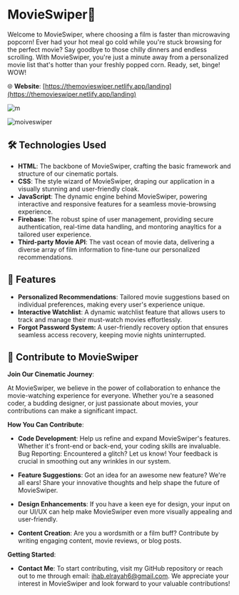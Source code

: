 
# MovieSwiper🚀

Welcome to MovieSwiper, where choosing a film is faster than microwaving popcorn! Ever had your hot meal go cold while you're stuck browsing for the perfect movie? Say goodbye to those chilly dinners and endless scrolling. With MovieSwiper, you're just a minute away from a personalized movie list that's hotter than your freshly popped corn. Ready, set, binge! WOW!

🌐 **Website**: [https://themovieswiper.netlify.app/landing](https://themovieswiper.netlify.app/landing) 

![m](https://github.com/ihab-elrayah/MovieSwiper/assets/127975319/1d8eef5e-ce9b-49bf-9050-3b76753e9fd3)


![moiveswiper](https://github.com/ihab-elrayah/MovieSwiper/assets/127975319/04bb2670-cc8b-45cd-afe4-1c024b3e8c9c)

## 🛠 Technologies Used

- **HTML**:  The backbone of MovieSwiper, crafting the basic framework and structure of our cinematic portals.
- **CSS**: The style wizard of MovieSwiper, draping our application in a visually stunning and user-friendly cloak.
- **JavaScript**: The dynamic engine behind MovieSwiper, powering interactive and responsive features for a seamless movie-browsing experience.
- **Firebase**: The robust spine of user management, providing secure authentication, real-time data handling, and montoring anayltics for a tailored user experience.
- **Third-party Movie API**: The vast ocean of movie data, delivering a diverse array of film information to fine-tune our personalized recommendations.


## 🌟 Features

- **Personalized Recommendations**: Tailored movie suggestions based on individual preferences, making every user's experience unique.  
- **Interactive Watchlist**: A dynamic watchlist feature that allows users to track and manage their must-watch movies effortlessly.
- **Forgot Password System:** A user-friendly recovery option that ensures seamless access recovery, keeping movie nights uninterrupted.


## 🤝 Contribute to MovieSwiper

**Join Our Cinematic Journey**:

At MovieSwiper, we believe in the power of collaboration to enhance the movie-watching experience for everyone. Whether you're a seasoned coder, a budding designer, or just passionate about movies, your contributions can make a significant impact.

**How You Can Contribute**:

- **Code Development**: Help us refine and expand MovieSwiper's features. Whether it's front-end  or back-end, your coding skills are invaluable.
Bug Reporting: Encountered a glitch? Let us know! Your feedback is crucial in smoothing out any wrinkles in our system.

- **Feature Suggestions**: Got an idea for an awesome new feature? We're all ears! Share your innovative thoughts and help shape the future of MovieSwiper.

- **Design Enhancements**: If you have a keen eye for design, your input on our UI/UX can help make MovieSwiper even more visually appealing and user-friendly.

- **Content Creation**: Are you a wordsmith or a film buff? Contribute by writing engaging content, movie reviews, or blog posts.

**Getting Started**:

- **Contact Me**: To start contributing, visit my GitHub repository or reach out to me through email: ihab.elrayah6@gmail.com. We appreciate your interest in MovieSwiper and look forward to your valuable contributions!


